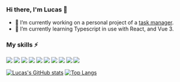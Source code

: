 ### Hi there, I'm Lucas 👋

- 🔭 I’m currently working on a personal project of a [task manager](https://github.com/lucas-santosP/task-manager-frontend).
- 🌱 I’m currently learning Typescript in use with React, and Vue 3.

### My skills ⚡

![](https://img.shields.io/badge/HTML5-E34F26?style=for-the-badge&logo=html5&logoColor=white)
![](https://img.shields.io/badge/CSS3-1572B6?style=for-the-badge&logo=css3&logoColor=white)
![](https://img.shields.io/badge/Sass-CC6699?style=for-the-badge&logo=sass&logoColor=white)
![](https://img.shields.io/badge/HTML5-E34F26?style=for-the-badge&logo=html5&logoColor=white)
![](https://img.shields.io/badge/JavaScript-F7DF1E?style=for-the-badge&logo=javascript&logoColor=black)
![](https://img.shields.io/badge/TypeScript-007ACC?style=for-the-badge&logo=typescript&logoColor=white)
![](https://img.shields.io/badge/Vue.js-35495E?style=for-the-badge&logo=vue.js&logoColor=4FC08D)
![](https://img.shields.io/badge/React-20232A?style=for-the-badge&logo=react&logoColor=61DAFB)
![](https://img.shields.io/badge/Node.js-43853D?style=for-the-badge&logo=node.js&logoColor=white)
![](https://img.shields.io/badge/Express.js-000000?style=for-the-badge&logo=express&logoColor=white)

[![Lucas's GitHub stats](https://github-readme-stats.vercel.app/api?username=lucas-santosP)](https://github.com/anuraghazra/github-readme-stats)
[![Top Langs](https://github-readme-stats.vercel.app/api/top-langs/?username=lucas-santosP&layout=compact)](https://github.com/anuraghazra/github-readme-stats)
